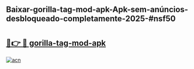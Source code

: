 ## Baixar-gorilla-tag-mod-apk-Apk-sem-anúncios-desbloqueado-completamente-2025-#nsf50

# <h2><a href="https://ainizakaria.my?title=gorilla-tag-mod-apk&ref=20M">🔗👉 🔴 gorilla-tag-mod-apk</a></h2>

[![acn](https://github.com/user-attachments/assets/0f9c940e-d8b0-45ae-aac7-cd30a18b3e1c)](https://ainizakaria.my?title=gorilla-tag-mod-apk&ref=20M)

